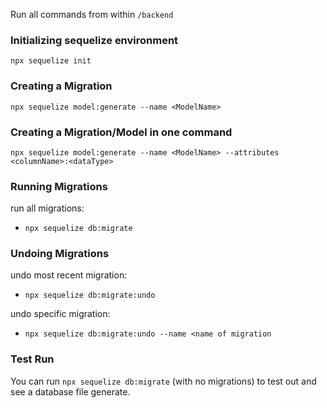 Run all commands from within `/backend`

### Initializing sequelize environment
`npx sequelize init` 

### Creating a Migration
`npx sequelize model:generate --name <ModelName>` 

### Creating a Migration/Model in one command 
`npx sequelize model:generate --name <ModelName> --attributes <columnName>:<dataType>` 

### Running Migrations
run all migrations: 
 - `npx sequelize db:migrate`

### Undoing Migrations 
undo most recent migration: 
- `npx sequelize db:migrate:undo` 

undo specific migration: 
- `npx sequelize db:migrate:undo --name <name of migration`

### Test Run 
You can run `npx sequelize db:migrate` (with no migrations) to test out and see a database file generate.